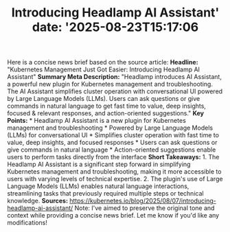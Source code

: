 ﻿---
title: "Introducing Headlamp AI Assistant'
date: '2025-08-23T15:17:06"
category: "Markets"
summary: ""
slug: "introducing headlamp ai assistant"
source_urls:
  - "https://kubernetes.io/blog/2025/08/07/introducing-headlamp-ai-assistant/"
seo:
  title: "Introducing Headlamp AI Assistant | Hash n Hedge'
  description: '"
  keywords: ["news", "markets", "brief"]
---
Here is a concise news brief based on the source article:  **Headline:**  "Kubernetes Management Just Got Easier: Introducing Headlamp AI Assistant"  **Summary Meta Description:** "Headlamp introduces AI Assistant, a powerful new plugin for Kubernetes management and troubleshooting. The AI Assistant simplifies cluster operation with conversational UI powered by Large Language Models (LLMs). Users can ask questions or give commands in natural language to get fast time to value, deep insights, focused & relevant responses, and action-oriented suggestions."  **Key Points:**  * Headlamp AI Assistant is a new plugin for Kubernetes management and troubleshooting * Powered by Large Language Models (LLMs) for conversational UI * Simplifies cluster operation with fast time to value, deep insights, and focused responses * Users can ask questions or give commands in natural language * Action-oriented suggestions enable users to perform tasks directly from the interface  **Short Takeaways:**  1. The Headlamp AI Assistant is a significant step forward in simplifying Kubernetes management and troubleshooting, making it more accessible to users with varying levels of technical expertise. 2. The plugin's use of Large Language Models (LLMs) enables natural language interactions, streamlining tasks that previously required multiple steps or technical knowledge.  **Sources:** https://kubernetes.io/blog/2025/08/07/introducing-headlamp-ai-assistant/  Note: I've aimed to preserve the original tone and context while providing a concise news brief. Let me know if you'd like any modifications! 
